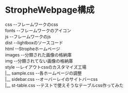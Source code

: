 # StropheWebpage構成
  css --フレームワークのcss  
  fonts --フレームワークのアイコン  
  js --フレームワークのjs  
  dist --lightboxのソースコード  
  html --Stropheホームページ  
  images --分類された画像の格納庫  
  img --分類されてない画像の格納庫  
  style --レイアウトcssのカスタマイズ工場  
         |__ sample.css --各ホームページの調整  
         |__ sidebar.css --オーバーレイのサイトバーcss  
         |__ st-table.css --テストで使えそうなテーブルcss作ってみた  
